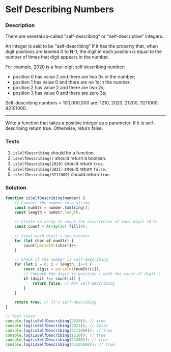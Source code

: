 # Self Describing Numbers

### Description

There are several so-called "self-describing" or "self-descriptive" integers.

An integer is said to be "self-describing" if it has the property that, when digit positions are labeled 0 to N-1, the digit in each position is equal to the number of times that digit appears in the number.

For example, 2020 is a four-digit self describing number:

- position 0 has value 2 and there are two 0s in the number;
- position 1 has value 0 and there are no 1s in the number;
- position 2 has value 2 and there are two 2s;
- position 3 has value 0 and there are zero 3s;

Self-describing numbers < 100,000,000 are: 1210, 2020, 21200, 3211000, 42101000.

---

Write a function that takes a positive integer as a parameter. If it is self-describing return true. Otherwise, return false.

### Tests

1. `isSelfDescribing` should be a function.
2. `isSelfDescribing()` should return a boolean.
3. `isSelfDescribing(2020)` should return `true`.
4. `isSelfDescribing(3021)` should return `false`.
5. `isSelfDescribing(3211000)` should return `true`.

### Solution

```javascript
function isSelfDescribing(number) {
    // Convert the number to a string
    const numStr = number.toString();
    const length = numStr.length;
    
    // Create an array to count the occurrences of each digit (0-9)
    const count = Array(10).fill(0);
    
    // Count each digit's occurrences
    for (let char of numStr) {
        count[parseInt(char)]++;
    }
    
    // Check if the number is self-describing
    for (let i = 0; i < length; i++) {
        const digit = parseInt(numStr[i]);
        // Compare the digit in position i with the count of digit i
        if (digit !== count[i]) {
            return false; // Not self-describing
        }
    }
    
    return true; // It's self-describing
}

// Test cases
console.log(isSelfDescribing(2020)); // true
console.log(isSelfDescribing(3021)); // false
console.log(isSelfDescribing(3211000)); // true
console.log(isSelfDescribing(1210)); // true
console.log(isSelfDescribing(21200)); // true
console.log(isSelfDescribing(42101000)); // true
```